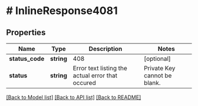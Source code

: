 # # InlineResponse4081

## Properties

Name | Type | Description | Notes
------------ | ------------- | ------------- | -------------
**status_code** | **string** | 408 | [optional]
**status** | **string** | Error text listing the actual error that occured  |  Private Key cannot be blank. | [optional]

[[Back to Model list]](../../README.md#models) [[Back to API list]](../../README.md#endpoints) [[Back to README]](../../README.md)
